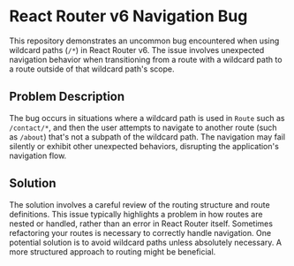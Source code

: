 # React Router v6 Navigation Bug

This repository demonstrates an uncommon bug encountered when using wildcard paths (`/*`) in React Router v6.  The issue involves unexpected navigation behavior when transitioning from a route with a wildcard path to a route outside of that wildcard path's scope.

## Problem Description

The bug occurs in situations where a wildcard path is used in `Route` such as `/contact/*`, and then the user attempts to navigate to another route (such as `/about`) that's not a subpath of the wildcard path.  The navigation may fail silently or exhibit other unexpected behaviors, disrupting the application's navigation flow.

## Solution

The solution involves a careful review of the routing structure and route definitions. This issue typically highlights a problem in how routes are nested or handled, rather than an error in React Router itself.  Sometimes refactoring your routes is necessary to correctly handle navigation. One potential solution is to avoid wildcard paths unless absolutely necessary. A more structured approach to routing might be beneficial.